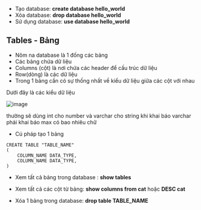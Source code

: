 - Tạo database: **create database hello_world**
- Xóa database: **drop database hello_world**
- Sử dụng database: **use database hello_world**

## Tables - Bảng
- Nôm na database là 1 đống các bảng
- Các bảng chứa dữ liệu
- Columns (cột) là nơi chứa các header để cấu trúc dữ liệu
- Row(dòng) là các dữ liệu
- Trong 1 bảng cần có sự thống nhất về kiểu dữ liệu giữa các cột
 với nhau

Dưới đây là các kiểu dữ liệu 

![image](https://user-images.githubusercontent.com/45547213/61262425-5cd3a380-a7af-11e9-82f4-aff660ae0e20.png)

thường sẽ dùng int cho number và varchar cho string khi khai báo varchar
phải khai báo max có bao nhiêu chữ

- Cú pháp tạo 1 bảng

``` 
CREATE TABLE "TABLE_NAME"
(
    COLUMN_NAME DATA_TYPE,
    COLUMN_NAME DATA_TYPE,
)
```

- Xem tất cả bảng trong database : **show tables**
- Xem tất cả các cột từ bảng: **show columns from cat** hoặc
**DESC cat**

- Xóa 1 bảng trong database: **drop table TABLE_NAME**


